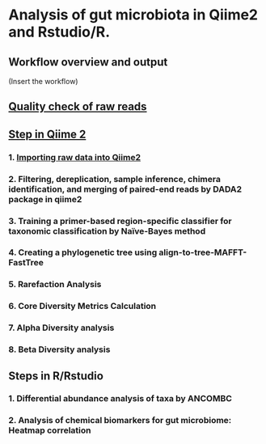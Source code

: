 # Analysis of gut microbiota in Qiime2 and Rstudio/R.

## Workflow overview and output
(Insert the workflow)

## [Quality check of raw reads](https://github.com/thaocaoHPzbook/Goldfish-16S-rRNA-amplicon-data-analysis/blob/main/Quality_Check.md)

## [Step in Qiime 2](https://github.com/thaocaoHPzbook/Goldfish-16S-rRNA-amplicon-data-analysis/blob/main/Qiime2_steps.md)
### 1. [Importing raw data into Qiime2](https://github.com/thaocaoHPzbook/Goldfish-16S-rRNA-amplicon-data-analysis/blob/main/Qiime_steps/Importing-raw-data-into-Qiime2.md)

### 2. Filtering, dereplication, sample inference, chimera identification, and merging of paired-end reads by DADA2 package in qiime2

### 3. Training a primer-based region-specific classifier for taxonomic classification by Naïve-Bayes method

### 4. Creating a phylogenetic tree using align-to-tree-MAFFT-FastTree

### 5.  Rarefaction Analysis

### 6. Core Diversity Metrics Calculation

### 7. Alpha Diversity analysis 

### 8. Beta Diversity analysis

## Steps in R/Rstudio
### 1. Differential abundance analysis of taxa by ANCOMBC

### 2. Analysis of chemical biomarkers for gut microbiome: Heatmap correlation
